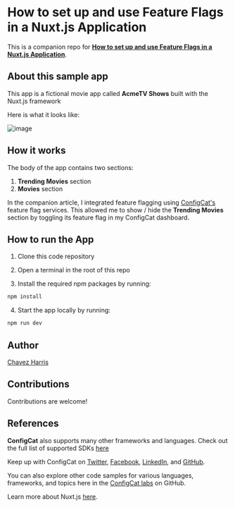 # How to set up and use Feature Flags in a Nuxt.js Application

This is a companion repo for [**How to set up and use Feature Flags in a Nuxt.js Application**](https://configcat.com/blog/2022/07/01/how-to-use-feature-flags-in-nuxtjs/).

## About this sample app

This app is a fictional movie app called **AcmeTV Shows** built with the Nuxt.js framework

 Here is what it looks like:
 
 ![image](https://user-images.githubusercontent.com/74829200/174198630-8cd044d9-93fe-4041-bb25-567b6df0f24e.png)

## How it works

The body of the app contains two sections:
1. **Trending Movies** section
2. **Movies** section

In the companion article, I integrated feature flagging using [ConfigCat's](https://configcat.com/) feature flag services. This allowed me to show / hide the **Trending Movies** section by toggling its feature flag in my ConfigCat dashboard.

## How to run the App

1. Clone this code repository

2. Open a terminal in the root of this repo

3. Install the required npm packages by running:

```bash
npm install
```

4. Start the app locally by running:

```bash
npm run dev
```

## Author
[Chavez Harris](https://github.com/codedbychavez)

## Contributions
Contributions are welcome!

## References
**ConfigCat** also supports many other frameworks and languages. Check out the full list of supported SDKs [here](https://configcat.com/docs/sdk-reference/overview/)

Keep up with ConfigCat on [Twitter](https://twitter.com/configcat), [Facebook](https://www.facebook.com/configcat), [LinkedIn](https://www.linkedin.com/company/configcat/), and [GitHub](https://github.com/configcat).

You can also explore other code samples for various languages, frameworks, and topics here in the [ConfigCat labs](https://github.com/configcat-labs) on GitHub.

Learn more about Nuxt.js [here](https://nuxtjs.org).

